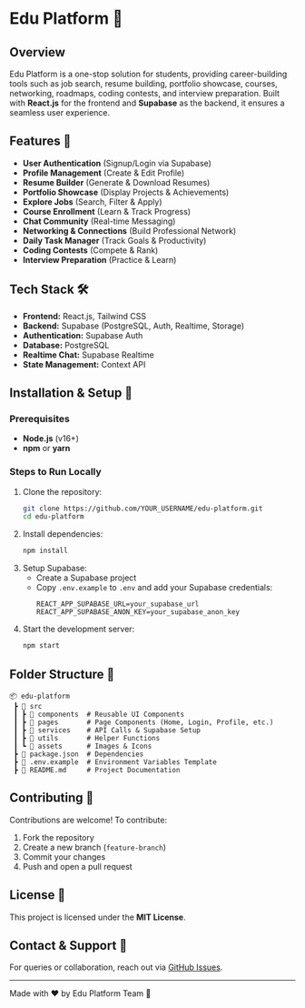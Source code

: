 # Edu Platform 🚀

## Overview
Edu Platform is a one-stop solution for students, providing career-building tools such as job search, resume building, portfolio showcase, courses, networking, roadmaps, coding contests, and interview preparation. Built with **React.js** for the frontend and **Supabase** as the backend, it ensures a seamless user experience.

## Features 🌟
- **User Authentication** (Signup/Login via Supabase)
- **Profile Management** (Create & Edit Profile)
- **Resume Builder** (Generate & Download Resumes)
- **Portfolio Showcase** (Display Projects & Achievements)
- **Explore Jobs** (Search, Filter & Apply)
- **Course Enrollment** (Learn & Track Progress)
- **Chat Community** (Real-time Messaging)
- **Networking & Connections** (Build Professional Network)
- **Daily Task Manager** (Track Goals & Productivity)
- **Coding Contests** (Compete & Rank)
- **Interview Preparation** (Practice & Learn)

## Tech Stack 🛠️
- **Frontend:** React.js, Tailwind CSS
- **Backend:** Supabase (PostgreSQL, Auth, Realtime, Storage)
- **Authentication:** Supabase Auth
- **Database:** PostgreSQL
- **Realtime Chat:** Supabase Realtime
- **State Management:** Context API

## Installation & Setup 🔧
### Prerequisites
- **Node.js** (v16+)
- **npm** or **yarn**

### Steps to Run Locally
1. Clone the repository:
   ```sh
   git clone https://github.com/YOUR_USERNAME/edu-platform.git
   cd edu-platform
   ```
2. Install dependencies:
   ```sh
   npm install
   ```
3. Setup Supabase:
   - Create a Supabase project
   - Copy `.env.example` to `.env` and add your Supabase credentials:
     ```env
     REACT_APP_SUPABASE_URL=your_supabase_url
     REACT_APP_SUPABASE_ANON_KEY=your_supabase_anon_key
     ```
4. Start the development server:
   ```sh
   npm start
   ```

## Folder Structure 📂
```
📦 edu-platform
 ┣ 📂 src
 ┃ ┣ 📂 components  # Reusable UI Components
 ┃ ┣ 📂 pages       # Page Components (Home, Login, Profile, etc.)
 ┃ ┣ 📂 services    # API Calls & Supabase Setup
 ┃ ┣ 📂 utils       # Helper Functions
 ┃ ┗ 📂 assets      # Images & Icons
 ┣ 📜 package.json  # Dependencies
 ┣ 📜 .env.example  # Environment Variables Template
 ┣ 📜 README.md     # Project Documentation
```

## Contributing 🤝
Contributions are welcome! To contribute:
1. Fork the repository
2. Create a new branch (`feature-branch`)
3. Commit your changes
4. Push and open a pull request

## License 📜
This project is licensed under the **MIT License**.

## Contact & Support 📩
For queries or collaboration, reach out via [GitHub Issues](https://github.com/YOUR_USERNAME/edu-platform/issues).

---
Made with ❤️ by Edu Platform Team 🚀
